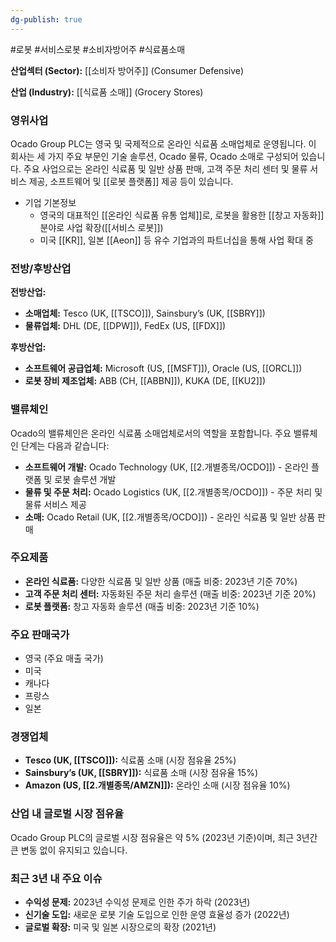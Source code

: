 ```yaml
---
dg-publish: true
---
```

#로봇 #서비스로봇 #소비자방어주 #식료품소매


**산업섹터 (Sector):** [[소비자 방어주]] (Consumer Defensive)  

**산업 (Industry):** [[식료품 소매]] (Grocery Stores)

### 영위사업

Ocado Group PLC는 영국 및 국제적으로 온라인 식료품 소매업체로 운영됩니다. 이 회사는 세 가지 주요 부문인 기술 솔루션, Ocado 물류, Ocado 소매로 구성되어 있습니다. 주요 사업으로는 온라인 식료품 및 일반 상품 판매, 고객 주문 처리 센터 및 물류 서비스 제공, 소프트웨어 및 [[로봇 플랫폼]] 제공 등이 있습니다.

- 기업 기본정보
	- 영국의 대표적인 [[온라인 식료품 유통 업체]]로, 로봇을 활용한 [[창고 자동화]] 분야로 사업 확장([[서비스 로봇]])
	- 미국 [[KR]], 일본 [[Aeon]] 등 유수 기업과의 파트너십을 통해 사업 확대 중

### 전방/후방산업

**전방산업:**

- **소매업체:** Tesco (UK, [[TSCO]]), Sainsbury’s (UK, [[SBRY]])
- **물류업체:** DHL (DE, [[DPW]]), FedEx (US, [[FDX]])

**후방산업:**

- **소프트웨어 공급업체:** Microsoft (US, [[MSFT]]), Oracle (US, [[ORCL]])
- **로봇 장비 제조업체:** ABB (CH, [[ABBN]]), KUKA (DE, [[KU2]])

### 밸류체인

Ocado의 밸류체인은 온라인 식료품 소매업체로서의 역할을 포함합니다. 주요 밸류체인 단계는 다음과 같습니다:

- **소프트웨어 개발:** Ocado Technology (UK, [[2.개별종목/OCDO]]) - 온라인 플랫폼 및 로봇 솔루션 개발
- **물류 및 주문 처리:** Ocado Logistics (UK, [[2.개별종목/OCDO]]) - 주문 처리 및 물류 서비스 제공
- **소매:** Ocado Retail (UK, [[2.개별종목/OCDO]]) - 온라인 식료품 및 일반 상품 판매

### 주요제품

- **온라인 식료품:** 다양한 식료품 및 일반 상품 (매출 비중: 2023년 기준 70%)
- **고객 주문 처리 센터:** 자동화된 주문 처리 솔루션 (매출 비중: 2023년 기준 20%)
- **로봇 플랫폼:** 창고 자동화 솔루션 (매출 비중: 2023년 기준 10%)

### 주요 판매국가

- 영국 (주요 매출 국가)
- 미국
- 캐나다
- 프랑스
- 일본

### 경쟁업체

- **Tesco (UK, [[TSCO]]):** 식료품 소매 (시장 점유율 25%)
- **Sainsbury’s (UK, [[SBRY]]):** 식료품 소매 (시장 점유율 15%)
- **Amazon (US, [[2.개별종목/AMZN]]):** 온라인 소매 (시장 점유율 10%)

### 산업 내 글로벌 시장 점유율

Ocado Group PLC의 글로벌 시장 점유율은 약 5% (2023년 기준)이며, 최근 3년간 큰 변동 없이 유지되고 있습니다.

### 최근 3년 내 주요 이슈

- **수익성 문제:** 2023년 수익성 문제로 인한 주가 하락 (2023년)
- **신기술 도입:** 새로운 로봇 기술 도입으로 인한 운영 효율성 증가 (2022년)
- **글로벌 확장:** 미국 및 일본 시장으로의 확장 (2021년)